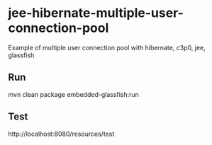 # jee-hibernate-multiple-user-connection-pool
Example of multiple user connection pool with hibernate, c3p0, jee, glassfish

## Run

mvn clean package embedded-glassfish:run

## Test

http://localhost:8080/resources/test